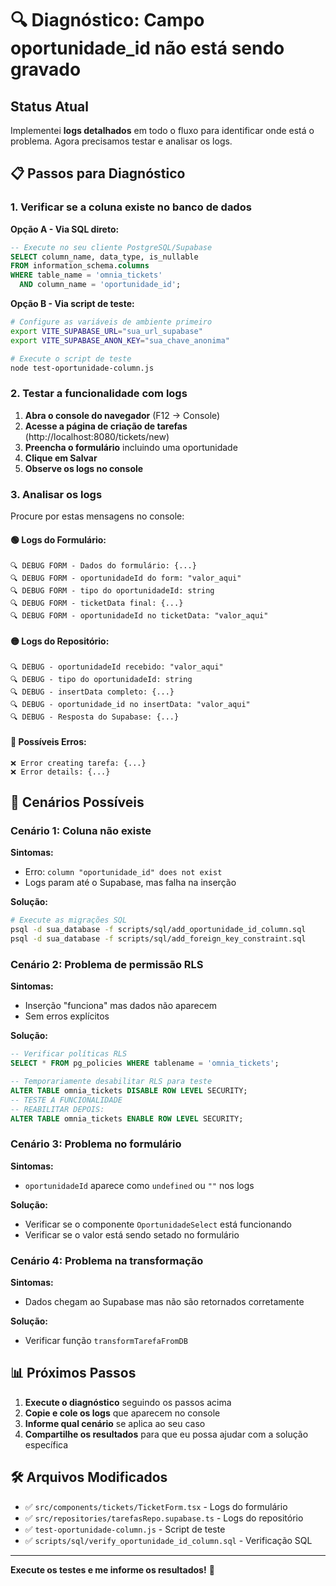 # 🔍 Diagnóstico: Campo oportunidade_id não está sendo gravado

## Status Atual
Implementei **logs detalhados** em todo o fluxo para identificar onde está o problema. Agora precisamos testar e analisar os logs.

## 📋 Passos para Diagnóstico

### 1. Verificar se a coluna existe no banco de dados

**Opção A - Via SQL direto:**
```sql
-- Execute no seu cliente PostgreSQL/Supabase
SELECT column_name, data_type, is_nullable 
FROM information_schema.columns 
WHERE table_name = 'omnia_tickets' 
  AND column_name = 'oportunidade_id';
```

**Opção B - Via script de teste:**
```bash
# Configure as variáveis de ambiente primeiro
export VITE_SUPABASE_URL="sua_url_supabase"
export VITE_SUPABASE_ANON_KEY="sua_chave_anonima"

# Execute o script de teste
node test-oportunidade-column.js
```

### 2. Testar a funcionalidade com logs

1. **Abra o console do navegador** (F12 → Console)
2. **Acesse a página de criação de tarefas** (http://localhost:8080/tickets/new)
3. **Preencha o formulário** incluindo uma oportunidade
4. **Clique em Salvar**
5. **Observe os logs no console**

### 3. Analisar os logs

Procure por estas mensagens no console:

#### 🟢 Logs do Formulário:
```
🔍 DEBUG FORM - Dados do formulário: {...}
🔍 DEBUG FORM - oportunidadeId do form: "valor_aqui"
🔍 DEBUG FORM - tipo do oportunidadeId: string
🔍 DEBUG FORM - ticketData final: {...}
🔍 DEBUG FORM - oportunidadeId no ticketData: "valor_aqui"
```

#### 🟡 Logs do Repositório:
```
🔍 DEBUG - oportunidadeId recebido: "valor_aqui"
🔍 DEBUG - tipo do oportunidadeId: string
🔍 DEBUG - insertData completo: {...}
🔍 DEBUG - oportunidade_id no insertData: "valor_aqui"
🔍 DEBUG - Resposta do Supabase: {...}
```

#### 🔴 Possíveis Erros:
```
❌ Error creating tarefa: {...}
❌ Error details: {...}
```

## 🚨 Cenários Possíveis

### Cenário 1: Coluna não existe
**Sintomas:**
- Erro: `column "oportunidade_id" does not exist`
- Logs param até o Supabase, mas falha na inserção

**Solução:**
```bash
# Execute as migrações SQL
psql -d sua_database -f scripts/sql/add_oportunidade_id_column.sql
psql -d sua_database -f scripts/sql/add_foreign_key_constraint.sql
```

### Cenário 2: Problema de permissão RLS
**Sintomas:**
- Inserção "funciona" mas dados não aparecem
- Sem erros explícitos

**Solução:**
```sql
-- Verificar políticas RLS
SELECT * FROM pg_policies WHERE tablename = 'omnia_tickets';

-- Temporariamente desabilitar RLS para teste
ALTER TABLE omnia_tickets DISABLE ROW LEVEL SECURITY;
-- TESTE A FUNCIONALIDADE
-- REABILITAR DEPOIS:
ALTER TABLE omnia_tickets ENABLE ROW LEVEL SECURITY;
```

### Cenário 3: Problema no formulário
**Sintomas:**
- `oportunidadeId` aparece como `undefined` ou `""` nos logs

**Solução:**
- Verificar se o componente `OportunidadeSelect` está funcionando
- Verificar se o valor está sendo setado no formulário

### Cenário 4: Problema na transformação
**Sintomas:**
- Dados chegam ao Supabase mas não são retornados corretamente

**Solução:**
- Verificar função `transformTarefaFromDB`

## 📊 Próximos Passos

1. **Execute o diagnóstico** seguindo os passos acima
2. **Copie e cole os logs** que aparecem no console
3. **Informe qual cenário** se aplica ao seu caso
4. **Compartilhe os resultados** para que eu possa ajudar com a solução específica

## 🛠️ Arquivos Modificados

- ✅ `src/components/tickets/TicketForm.tsx` - Logs do formulário
- ✅ `src/repositories/tarefasRepo.supabase.ts` - Logs do repositório
- ✅ `test-oportunidade-column.js` - Script de teste
- ✅ `scripts/sql/verify_oportunidade_id_column.sql` - Verificação SQL

---

**Execute os testes e me informe os resultados!** 🚀